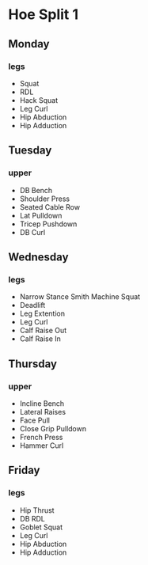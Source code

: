 # Hoe Split 1

## Monday
### legs

- Squat
- RDL
- Hack Squat
- Leg Curl
- Hip Abduction
- Hip Adduction


## Tuesday
### upper

- DB Bench
- Shoulder Press
- Seated Cable Row
- Lat Pulldown
- Tricep Pushdown
- DB Curl

## Wednesday
### legs

- Narrow Stance Smith Machine Squat
- Deadlift
- Leg Extention
- Leg Curl
- Calf Raise Out
- Calf Raise In

## Thursday
### upper

- Incline Bench
- Lateral Raises
- Face Pull
- Close Grip Pulldown
- French Press
- Hammer Curl

## Friday
### legs

- Hip Thrust
- DB RDL
- Goblet Squat
- Leg Curl
- Hip Abduction
- Hip Adduction